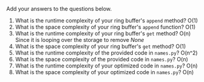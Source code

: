 Add your answers to the questions below.

1. What is the runtime complexity of your ring buffer's `append` method?
  O(1)
2. What is the space complexity of your ring buffer's `append` function?
  O(1)
3. What is the runtime complexity of your ring buffer's `get` method?
  O(n) Since it is looping over the storage to remove *None*
4. What is the space complexity of your ring buffer's `get` method?
  O(1) 
5. What is the runtime complexity of the provided code in `names.py`?
  O(n^2)
6. What is the space complexity of the provided code in `names.py`?
  O(n)
7. What is the runtime complexity of your optimized code in `names.py`?
  O(n)
8. What is the space complexity of your optimized code in `names.py`?
  O(n)